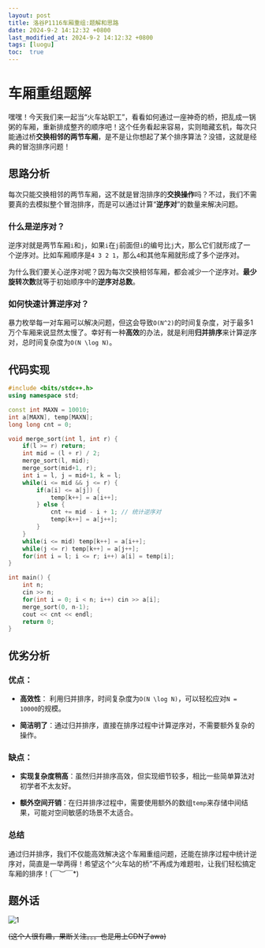 ```yaml
---
layout: post
title: 洛谷P1116车厢重组:题解和思路
date: 2024-9-2 14:12:32 +0800
last_modified_at: 2024-9-2 14:12:32 +0800
tags: [luogu]
toc:  true
---
```

# 车厢重组题解

嘿嘿！今天我们来一起当“火车站职工”，看看如何通过一座神奇的桥，把乱成一锅粥的车厢，重新排成整齐的顺序吧！这个任务看起来容易，实则暗藏玄机，每次只能通过桥**交换相邻的两节车厢**，是不是让你想起了某个排序算法？没错，这就是经典的冒泡排序问题！

## 思路分析

每次只能交换相邻的两节车厢，这不就是冒泡排序的**交换操作**吗？不过，我们不需要真的去模拟整个冒泡排序，而是可以通过计算“**逆序对**”的数量来解决问题。

### 什么是逆序对？
逆序对就是两节车厢`i`和`j`，如果`i`在`j`前面但`i`的编号比`j`大，那么它们就形成了一个逆序对。比如车厢顺序是`4 3 2 1`，那么`4`和其他车厢就形成了多个逆序对。

为什么我们要关心逆序对呢？因为每次交换相邻车厢，都会减少一个逆序对。**最少旋转次数**就等于初始顺序中的**逆序对总数**。

### 如何快速计算逆序对？

暴力枚举每一对车厢可以解决问题，但这会导致`O(N^2)`的时间复杂度，对于最多1万个车厢来说显然太慢了。幸好有一种**高效**的办法，就是利用**归并排序**来计算逆序对，总时间复杂度为`O(N \log N)`。

## 代码实现

```cpp
#include <bits/stdc++.h>
using namespace std;

const int MAXN = 10010;
int a[MAXN], temp[MAXN];
long long cnt = 0;

void merge_sort(int l, int r) {
    if(l >= r) return;
    int mid = (l + r) / 2;
    merge_sort(l, mid);
    merge_sort(mid+1, r);
    int i = l, j = mid+1, k = l;
    while(i <= mid && j <= r) {
        if(a[i] <= a[j]) {
            temp[k++] = a[i++];
        } else {
            cnt += mid - i + 1; // 统计逆序对
            temp[k++] = a[j++];
        }
    }
    while(i <= mid) temp[k++] = a[i++];
    while(j <= r) temp[k++] = a[j++];
    for(int i = l; i <= r; i++) a[i] = temp[i];
}

int main() {
    int n;
    cin >> n;
    for(int i = 0; i < n; i++) cin >> a[i];
    merge_sort(0, n-1);
    cout << cnt << endl;
    return 0;
}
```

## 优劣分析

### 优点：
- **高效性**： 利用归并排序，时间复杂度为`O(N \log N)`，可以轻松应对`N = 10000`的规模。

- **简洁明了**：通过归并排序，直接在排序过程中计算逆序对，不需要额外复杂的操作。

### 缺点：

- **实现复杂度稍高**：虽然归并排序高效，但实现细节较多，相比一些简单算法对初学者不太友好。

- **额外空间开销**：在归并排序过程中，需要使用额外的数组`temp`来存储中间结果，可能对空间敏感的场景不太适合。

### 总结

通过归并排序，我们不仅能高效解决这个车厢重组问题，还能在排序过程中统计逆序对，简直是一举两得！希望这个“火车站的桥”不再成为难题啦，让我们轻松搞定车厢的排序！(￣︶￣*)

## 题外话

![1](https://cdn.jsdelivr.net/gh/Eternity-Sky/img@master/%E5%B1%8F%E5%B9%95%E6%88%AA%E5%9B%BE%202024-10-03%20153602.png)

~~(这个人很有趣，果断关注。。。也是用上CDN了awa)~~
